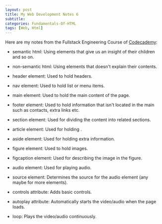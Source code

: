 ```yaml
---
layout: post
title: My Web Development Notes 6
subtitle: 
categories: Fundamentals-Of-HTML
tags: [Web, Html]
---
```


Here are my notes from the Fullstack Engineering Course of [Codecademy](https://www.codecademy.com/):

- semantic html: Using elements that give us an insight of their children and so on.
- non-semantic html: Using elements that doesn't explain their contents.

- header element: Used to hold headers.
- nav element: Used to hold list or menu items.
- main element: Used to hold the main content of the page.
- footer element: Used to hold information that isn't located in the main such as contacts, extra links etc.
- section element: Used for dividing the content into related sections.
- article element: Used for holding .
- aside element: Used for holding extra information.
- figure element: Used to hold images.
- figcaption element: Used for describing the image in the figure. 
- audio element: Used for playing audio.
- source element: Determines the source for the audio element (any maybe for more elements).
- controls attribute: Adds basic controls.
- autoplay attribute: Automatically starts the video/audio when the page loads.
- loop: Plays the video/audio continuously.